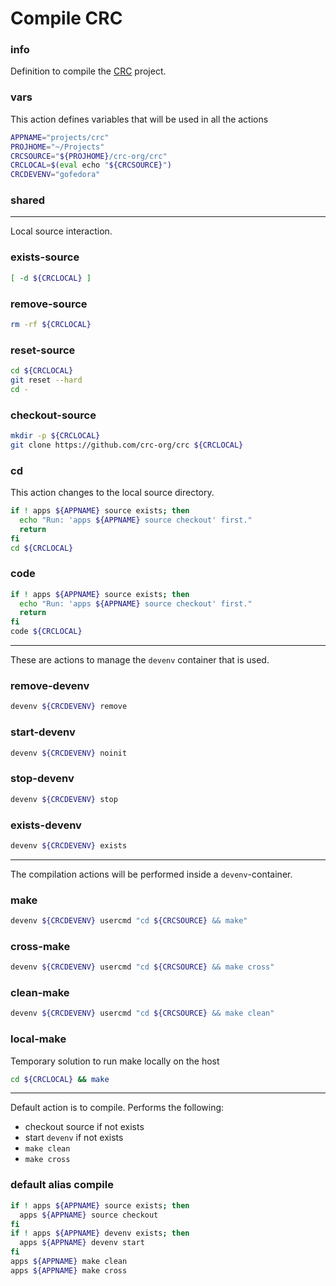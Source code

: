 # Compile CRC


### info

Definition to compile the [CRC](https://github.com/crc-org/crc) project.


### vars
This action defines variables that will be used in all the actions

```sh
APPNAME="projects/crc"
PROJHOME="~/Projects"
CRCSOURCE="${PROJHOME}/crc-org/crc"
CRCLOCAL=$(eval echo "${CRCSOURCE}")
CRCDEVENV="gofedora"
```

### shared

---

Local source interaction.

### exists-source
```sh
[ -d ${CRCLOCAL} ]
```

### remove-source
```sh
rm -rf ${CRCLOCAL}
```

### reset-source
```sh
cd ${CRCLOCAL}
git reset --hard
cd -
```

### checkout-source
```sh
mkdir -p ${CRCLOCAL}
git clone https://github.com/crc-org/crc ${CRCLOCAL}
```

### cd
This action changes to the local source directory.

```sh
if ! apps ${APPNAME} source exists; then
  echo "Run: 'apps ${APPNAME} source checkout' first."
  return
fi
cd ${CRCLOCAL}
```

### code
```sh
if ! apps ${APPNAME} source exists; then
  echo "Run: 'apps ${APPNAME} source checkout' first."
  return
fi
code ${CRCLOCAL}
```

---

These are actions to manage the `devenv` container that is used.

### remove-devenv
```sh
devenv ${CRCDEVENV} remove
```

### start-devenv
```sh
devenv ${CRCDEVENV} noinit
```

### stop-devenv
```sh
devenv ${CRCDEVENV} stop
```

### exists-devenv
```sh
devenv ${CRCDEVENV} exists
```

---

The compilation actions will be performed inside a `devenv`-container.

### make
```sh
devenv ${CRCDEVENV} usercmd "cd ${CRCSOURCE} && make"
```

### cross-make
```sh
devenv ${CRCDEVENV} usercmd "cd ${CRCSOURCE} && make cross"
```

### clean-make
```sh
devenv ${CRCDEVENV} usercmd "cd ${CRCSOURCE} && make clean"
```

### local-make
Temporary solution to run make locally on the host

```sh
cd ${CRCLOCAL} && make
```

---

Default action is to compile. Performs the following:

  - checkout source if not exists
  - start `devenv` if not exists
  - `make clean`
  - `make cross`

### default alias compile
```sh
if ! apps ${APPNAME} source exists; then
  apps ${APPNAME} source checkout
fi
if ! apps ${APPNAME} devenv exists; then
  apps ${APPNAME} devenv start
fi
apps ${APPNAME} make clean
apps ${APPNAME} make cross
```

